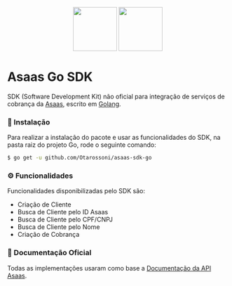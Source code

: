 <p align="center">
   <img width="100" height="100" src="https://go.dev/blog/go-brand/Go-Logo/SVG/Go-Logo_Blue.svg">
   <img width="100" height="100" src="https://www.asaas.com/assets/logo/asaas-white-9550c17869d72a570a577c70c6c6789b.svg">
</p>

<p align="center">
   <h1>Asaas Go SDK</h1>
</p>

SDK (Software Development Kit) não oficial para integração de serviços de cobrança da [Asaas](https://www.asaas.com/), escrito em [Golang](https://go.dev/).

### 🔷 Instalação

Para realizar a instalação do pacote e usar as funcionalidades do SDK, na pasta raiz do projeto Go, rode o seguinte comando:

```bash
$ go get -u github.com/Otarossoni/asaas-sdk-go
```

### ⚙️ Funcionalidades

Funcionalidades disponibilizadas pelo SDK são:
- Criação de Cliente
- Busca de Cliente pelo ID Asaas
- Busca de Cliente pelo CPF/CNPJ
- Busca de Cliente pelo Nome
- Criação de Cobrança

### 📃 Documentação Oficial

Todas as implementações usaram como base a [Documentação da API Asaas](https://docs.asaas.com/reference/comece-por-aqui).